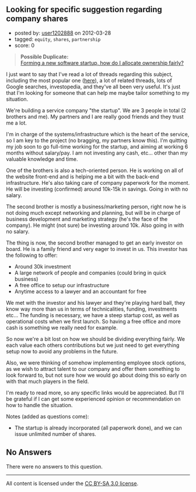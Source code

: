 ## Looking for specific suggestion regarding company shares

- posted by: [user1202888](https://stackexchange.com/users/-1/17201-user1202888) on 2012-03-28
- tagged: `equity`, `shares`, `partnership`
- score: 0

> **Possible Duplicate:**  
> [Forming a new software startup, how do I allocate ownership fairly?](http://answers.onstartups.com/questions/6949/forming-a-new-software-startup-how-do-i-allocate-ownership-fairly)  

<!-- End of automatically inserted text -->

I just want to say that I've read a lot of threads regarding this subject, including the most popular one ([here][1]), a lot of related threads, lots of Google searches, investopedia, and they've all been very useful. It's just that I'm looking for someone that can help me maybe tailor something to my situation.

We're building a service company "the startup". We are 3 people in total (2 brothers and me). My partners and I are really good friends and they trust me a lot.

I'm in charge of the systems/infrastructure which is the heart of the service, so I am key to the project (no bragging, my partners know this). I'm quitting my job soon to go full-time working for the startup, and aiming at working 6 months without salary/pay. I am not investing any cash, etc... other than my valuable knowledge and time.

One of the brothers is also a tech-oriented person. He is working on all of the website front-end and is helping me a bit with the back-end infrastructure. He's also taking care of company paperwork for the moment. He will be investing (confirmed) around 10k-15k in savings. Going in with no salary.

The second brother is mostly a business/marketing person, right now he is not doing much except networking and planning, but will be in charge of business development and marketing strategy (he's the face of the company). He might (not sure) be investing around 10k. Also going in with no salary.

The thing is now, the second brother managed to get an early investor on board. He is a family friend and very eager to invest in us. This investor has the following to offer:

 - Around 30k investment
 - A large network of people and companies (could bring in quick business)
 - A free office to setup our infrastructure
 - Anytime access to a lawyer and an accountant for free
 
We met with the investor and his lawyer and they're playing hard ball, they know way more than us in terms of technicalities, funding, investments etc... The funding is necessary, we have a steep startup cost, as well as operational costs when we first launch. So having a free office and more cash is something we really need for example.

So now we're a bit lost on how we should be dividing everything fairly. We each value each others contributions but we just need to get everything setup now to avoid any problems in the future. 

Also, we were thinking of somehow implementing employee stock options, as we wish to attract talent to our company and offer them something to look forward to, but not sure how we would go about doing this so early on with that much players in the field.

I'm ready to read more, so any specific links would be appreciated. But I'll be grateful if I can get some experienced opinion or recommendation on how to handle the situation.

Notes (added as questions come):

 - The startup is already incorporated (all paperwork done), and we can issue unlimited number of shares.

  [1]: http://answers.onstartups.com/questions/6949/forming-a-new-software-startup-how-do-i-allocate-ownership-fairly

## No Answers

There were no answers to this question.


---

All content is licensed under the [CC BY-SA 3.0 license](https://creativecommons.org/licenses/by-sa/3.0/).
